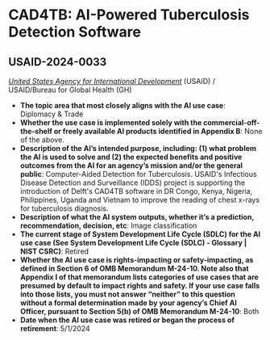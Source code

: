 # CAD4TB: AI-Powered Tuberculosis Detection Software
## USAID-2024-0033
_[United States Agency for International Development](<../3_agency/United States Agency for International Development.md>)_ (USAID) / USAID/Bureau for Global Health (GH)


+ **The topic area that most closely aligns with the AI use case**: Diplomacy & Trade
+ **Whether the use case is implemented solely with the commercial-off-the-shelf or freely available AI products identified in Appendix B**: None of the above.
+ **Description of the AI’s intended purpose, including: (1) what problem the AI is used to solve and (2) the expected benefits and positive outcomes from the AI for an agency’s mission and/or the general public**: Computer-Aided Detection for Tuberculosis. USAID's Infectious Disease Detection and Surveillance (IDDS) project is supporting the introduction of Delft's CAD4TB software in DR Congo, Kenya, Nigeria, Philippines, Uganda and Vietnam to improve the reading of chest x-rays for tuberculosis diagnosis.
+ **Description of what the AI system outputs, whether it’s a prediction, recommendation, decision, etc**: Image classification
+ **The current stage of System Development Life Cycle (SDLC) for the AI use case (See System Development Life Cycle (SDLC) - Glossary | NIST CSRC)**: Retired
+ **Whether the AI use case is rights-impacting or safety-impacting, as defined in Section 6 of OMB Memorandum M-24-10. Note also that Appendix I of that memorandum lists categories of use cases that are presumed by default to impact rights and safety. If your use case falls into those lists, you must not answer “neither” to this question without a formal determination made by your agency’s Chief AI Officer, pursuant to Section 5(b) of OMB Memorandum M-24-10**: Both
+ **Date when the AI use case was retired or began the process of retirement**: 5/1/2024